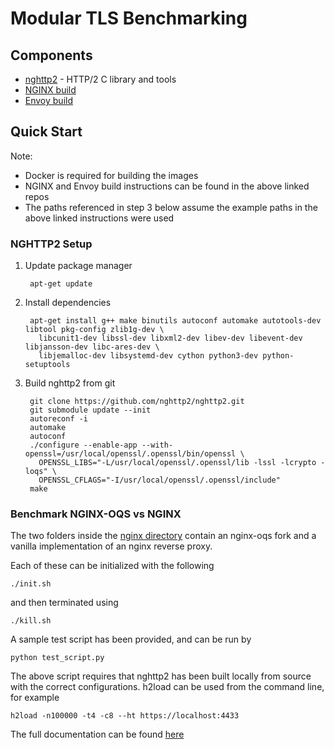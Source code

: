 # Modular TLS Benchmarking

## Components

- [nghttp2](https://github.com/nghttp2/nghttp2) - HTTP/2 C library and tools
- [NGINX build](https://github.com/Post-Quantum-Mesh/nginx-oqs)
- [Envoy build](https://github.com/Post-Quantum-Mesh/envoy-oqs)

## Quick Start

Note: 
- Docker is required for building the images
- NGINX and Envoy build instructions can be found in the above linked repos
- The paths referenced in step 3 below assume the example paths in the above linked instructions were used

### NGHTTP2 Setup

1. Update package manager

        apt-get update

2. Install dependencies

        apt-get install g++ make binutils autoconf automake autotools-dev libtool pkg-config zlib1g-dev \
          libcunit1-dev libssl-dev libxml2-dev libev-dev libevent-dev libjansson-dev libc-ares-dev \
          libjemalloc-dev libsystemd-dev cython python3-dev python-setuptools

3. Build nghttp2 from git

        git clone https://github.com/nghttp2/nghttp2.git
        git submodule update --init
        autoreconf -i
        automake
        autoconf
        ./configure --enable-app --with-openssl=/usr/local/openssl/.openssl/bin/openssl \
          OPENSSL_LIBS="-L/usr/local/openssl/.openssl/lib -lssl -lcrypto -loqs" \
          OPENSSL_CFLAGS="-I/usr/local/openssl/.openssl/include"
        make


### Benchmark NGINX-OQS vs NGINX

The two folders inside the [nginx directory](https://github.com/Post-Quantum-Mesh/benchmarking/tree/main/nginx) contain an nginx-oqs fork and a vanilla implementation of an nginx reverse proxy.

Each of these can be initialized with the following

    ./init.sh
        
and then terminated using

    ./kill.sh

A sample test script has been provided, and can be run by

    python test_script.py
    
The above script requires that nghttp2 has been built locally from source with the correct configurations. h2load can be used from the command line, for example

    h2load -n100000 -t4 -c8 --ht https://localhost:4433

The full documentation can be found [here](https://nghttp2.org/documentation/h2load.1.html)
